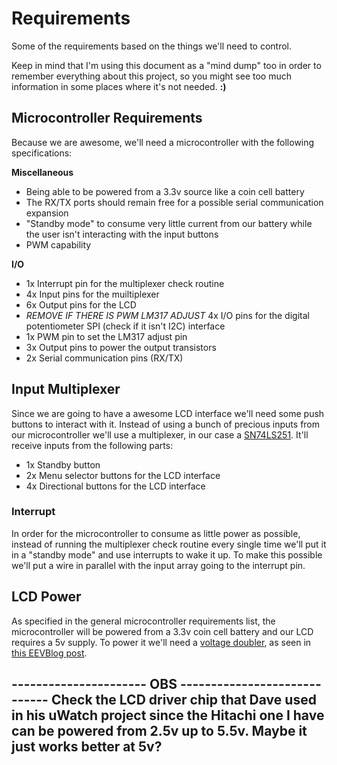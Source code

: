 # Requirements

Some of the requirements based on the things we'll need to control.

Keep in mind that I'm using this document as a "mind dump" too in order to remember everything about this project, so you might see too much information in some places where it's not needed. **:)**


## Microcontroller Requirements

Because we are awesome, we'll need a microcontroller with the following specifications:

**Miscellaneous**

  - Being able to be powered from a 3.3v source like a coin cell battery
  - The RX/TX ports should remain free for a possible serial communication expansion
  - "Standby mode" to consume very little current from our battery while the user isn't interacting with the input buttons
  - PWM capability

**I/O**

  - 1x Interrupt pin for the multiplexer check routine
  - 4x Input pins for the muiltiplexer
  - 6x Output pins for the LCD
  - *REMOVE IF THERE IS PWM LM317 ADJUST* 4x I/O pins for the digital potentiometer SPI (check if it isn't I2C) interface
  - 1x PWM pin to set the LM317 adjust pin
  - 3x Output pins to power the output transistors
  - 2x Serial communication pins (RX/TX)


## Input Multiplexer

Since we are going to have a awesome LCD interface we'll need some push buttons to interact with it. Instead of using a bunch of precious inputs from our microcontroller we'll use a multiplexer, in our case a [SN74LS251](datasheet-link). It'll receive inputs from the following parts:

  - 1x Standby button
  - 2x Menu selector buttons for the LCD interface
  - 4x Directional buttons for the LCD interface

### Interrupt

In order for the microcontroller to consume as little power as possible, instead of running the multiplexer check routine every single time we'll put it in a "standby mode" and use interrupts to wake it up. To make this possible we'll put a wire in parallel with the input array going to the interrupt pin.


## LCD Power

As specified in the general microcontroller requirements list, the microcontroller will be powered from a 3.3v coin cell battery and our LCD requires a 5v supply. To power it we'll need a [voltage doubler](link-to-wikipedia-here), as seen in [this EEVBlog post](link-to-post-here).

---------------------- OBS -----------------------------
Check the LCD driver chip that Dave used in his uWatch project since the Hitachi one I have can be powered from 2.5v up to 5.5v. Maybe it just works better at 5v?
--------------------------------------------------------
